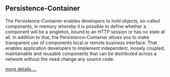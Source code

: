 ## Persistence-Container

The Persistence-Container enables developers to hold objects, so-called components, in memory whereby it is possible to define whether a component will be a singleton, bound to an HTTP session or has no state at all. In addition to that, the Persistence-Container allows you to make transparent use of components local or remote business interface. That enables application developers to implement independent, loosely coupled, maintainable and reusable components that can be distributed across a network without the need change any source code.

[more details ...](<{{ "/products/features/persistence-container.html" | prepend: site.baseurl }}>)

